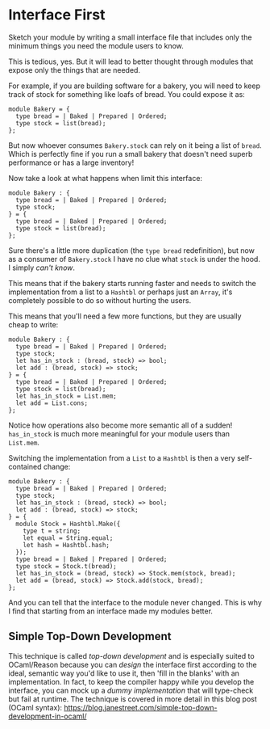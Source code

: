 # Interface First

Sketch your module by writing a small interface file that includes only the
minimum things you need the module users to know.

This is tedious, yes. But it will lead to better thought through modules that
expose only the things that are needed.

For example, if you are building software for a bakery, you will need to keep 
track of stock for something like loafs of bread. You could expose it as:

```reason
module Bakery = {
  type bread = | Baked | Prepared | Ordered;
  type stock = list(bread);
};
```

But now whoever consumes `Bakery.stock` can rely on it being a list of `bread`.
Which is perfectly fine if you run a small bakery that doesn't need superb
performance or has a large inventory!

Now take a look at what happens when limit this interface:

```reason
module Bakery : {
  type bread = | Baked | Prepared | Ordered;
  type stock;
} = {
  type bread = | Baked | Prepared | Ordered;
  type stock = list(bread);
};
```

Sure there's a little more duplication (the `type bread` redefinition), but now
as a consumer of `Bakery.stock` I have no clue what `stock` is under the hood.
I simply _can't know_.

This means that if the bakery starts running faster and needs to switch the
implementation from a list to a `Hashtbl` or perhaps just an `Array`, it's
completely possible to do so without hurting the users.

This means that you'll need a few more functions, but they are usually cheap to
write:

```reason
module Bakery : {
  type bread = | Baked | Prepared | Ordered;
  type stock;
  let has_in_stock : (bread, stock) => bool;
  let add : (bread, stock) => stock;
} = {
  type bread = | Baked | Prepared | Ordered;
  type stock = list(bread);
  let has_in_stock = List.mem;
  let add = List.cons;
};
```

Notice how operations also become more semantic all of a sudden! `has_in_stock`
is much more meaningful for your module users than `List.mem`.

Switching the implementation from a `List` to a `Hashtbl` is then a very
self-contained change:

```reason
module Bakery : {
  type bread = | Baked | Prepared | Ordered;
  type stock;
  let has_in_stock : (bread, stock) => bool;
  let add : (bread, stock) => stock;
} = {
  module Stock = Hashtbl.Make({
    type t = string;
    let equal = String.equal;
    let hash = Hashtbl.hash;
  });
  type bread = | Baked | Prepared | Ordered;
  type stock = Stock.t(bread);
  let has_in_stock = (bread, stock) => Stock.mem(stock, bread);
  let add = (bread, stock) => Stock.add(stock, bread);
};
```

And you can tell that the interface to the module never changed. This is why I 
find that starting from an interface made my modules better.

## Simple Top-Down Development

This technique is called _top-down development_ and is especially suited to OCaml/Reason because you can _design_ the interface first according to the ideal, semantic way you'd like to use it, then 'fill in the blanks' with an implementation. In fact, to keep the compiler happy while you develop the interface, you can mock up a _dummy implementation_ that will type-check but fail at runtime. The technique is covered in more detail in this blog post (OCaml syntax): https://blog.janestreet.com/simple-top-down-development-in-ocaml/
